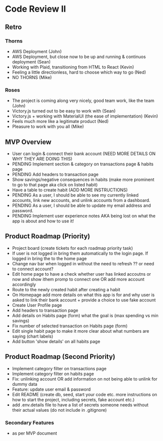 # Code Review II

## Retro

### Thorns

* AWS Deployment (John)
* AWS Deployment, but close now to be up and running & continuos deployment (Sean)
* Working with Plaid, transitioning from HTML to React (Kevin)
* Feeling a little directionless, hard to choose which way to go (Ned)
* NO THORNS (Mike)

### Roses

* The project is coming along very nicely, good team work, like the team (John)
* Victory.js turned out to be easy to work with (Sean)
* Victory.js + working with MaterialUI (the ease of implementation) (Kevin)
* Feels much more like a legitimate product (Ned)
* Pleasure to work with you all (Mike)

## MVP Overview

* User can login & connect their bank account (NEED MORE DETAILS ON WHY THEY ARE DOING THIS)
* PENDING Implement section & category on transactions page & habits page
* PENDING Add headers to transaction page
* Show savings/negative consequences in habits (make more prominent to go to that page aka click on listed habit)
* Have a table to create habit (ADD MORE INSTRUCTIONS)
* PENDING As a user, I should be able to see my currently linked accounts, link new accounts, and unlink accounts from a dashboard.
* PENDING As a user, I should be able to update my email address and password.
* PENDING Implement user experience notes AKA being lost on what the app is about and how to use it!

## Product Roadmap (Priority)

* Project board (create tickets for each roadmap priority task)
* If user is not logged in bring them automatically to the login page. If logged in bring the to the home page
* Change nav bar when logged in without the need to refresh ?? or need to connect account?
* Edit home page to have a check whether user has linked accoutns or now and show ithem promp to connect one OR add more account accordingly
* Route to the newly created habit after creating a habit
* On Homepage add more details on what this app is for and why user is asked to link their bank account + provide a choice to use fake account
* Create User Profile page
* Add headers to transaction page
* Add details on Habits page (form) what the goal is (max spending vs min savings)
* Fix number of selected transaction on Habits page (form)
* Edit single habit page to make it more clear about what numbers are saying (chart labels)
* Add button 'show details' on all habits page

## Product Roadmap (Second Priority)

* Implement category filter on transactions page
* Implement category filter on habits page
* Fix: unlinking account OR add information on not being able to unlink for dummy data
* Feature: update user email & password
* Edit README (create db, seed, start your code etc. more instructions on how to start the project, including secrets, fake account etc.)
* add .env.details file to have a list of secrets someone needs without their actual values (do not include in .gitignore)

### Secondary Features

* as per MVP document
